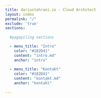```yaml
---
title: dariustehrani.io - Cloud Architect
layout: index
permalink: "/"
exclude: 'true'
sections:
  
  #pagepiling sections

  - menu_title: "Intro"
    color: "#182D41"
    content: "intro.md"
    anchor: "intro"
  
  - menu_title: "Kontakt"
    color: "#182D41"
    content: "kontakt.md"
    anchor: "kontakt"
  
---
```

